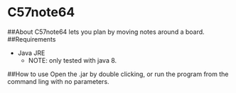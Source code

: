 # C57note64
##About
C57note64 lets you plan by moving notes around a board.
##Requirements
* Java JRE 
  * NOTE: only tested with java 8.

##How to use
Open the .jar by double clicking, or run the program from the command ling with no parameters.
